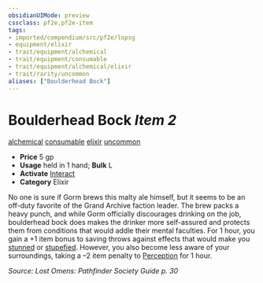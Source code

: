 ```yaml
---
obsidianUIMode: preview
cssclass: pf2e,pf2e-item
tags:
- imported/compendium/src/pf2e/lopsg
- equipment/elixir
- trait/equipment/alchemical
- trait/equipment/consumable
- trait/equipment/alchemical/elixir
- trait/rarity/uncommon
aliases: ["Boulderhead Bock"]
---
```

# Boulderhead Bock *Item 2*  
[alchemical](alchemical.md)  [consumable](consumable.md)  [elixir](elixir.md)  [uncommon](uncommon.md)  

- **Price** 5 gp
- **Usage** held in 1 hand; **Bulk** L
- **Activate** [Interact](interact.md)
- **Category** Elixir

No one is sure if Gorm brews this malty ale himself, but it seems to be an off-duty favorite of the Grand Archive faction leader. The brew packs a heavy punch, and while Gorm officially discourages drinking on the job, boulderhead bock does makes the drinker more self-assured and protects them from conditions that would addle their mental faculties. For 1 hour, you gain a +1 item bonus to saving throws against effects that would make you [stunned](conditions.md#Stunned) or [stupefied](conditions.md#Stupefied). However, you also become less aware of your surroundings, taking a –2 item penalty to [Perception](../../skills.md#Perception) for 1 hour.

*Source: Lost Omens: Pathfinder Society Guide p. 30*